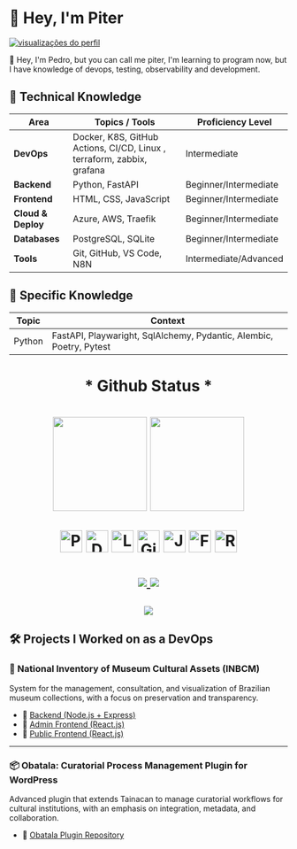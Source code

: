 <h1 align="left">👋 Hey, I'm Piter </h1>

<p align="left">
  <a href="https://github.com/nwdpiter">
    <img src="https://komarev.com/ghpvc/?username=nwdpiter&style=flat-square&color=blue" alt="visualizações do perfil">
  </a>
</p>

👋 Hey, I'm Pedro, but you can call me piter, I'm learning to program now, but I have knowledge of devops, testing, observability and development.

## 🧠 Technical Knowledge

| Area                | Topics / Tools                            | Proficiency Level                      |
|---------------------|-------------------------------------------|----------------------------------------|
| **DevOps**          | Docker, K8S, GitHub Actions, CI/CD, Linux , terraform, zabbix, grafana     | Intermediate           |
| **Backend**         | Python, FastAPI                                           | Beginner/Intermediate  |
| **Frontend**        | HTML, CSS, JavaScript                                     | Beginner/Intermediate  |
| **Cloud & Deploy**  | Azure, AWS, Traefik                                       | Beginner/Intermediate  |
| **Databases**       | PostgreSQL, SQLite                                        | Beginner/Intermediate  |
| **Tools**           | Git, GitHub, VS Code, N8N                                 | Intermediate/Advanced  |

## 📘 Specific Knowledge

| Topic                 | Context                                                             |
|-----------------------|---------------------------------------------------------------------|
| Python                | FastAPI, Playwaright, SqlAlchemy, Pydantic, Alembic, Poetry, Pytest |
 

<h1 align="center">* Github Status *<h1/>
<p align="center"> 
  <img height="170" src="https://github-readme-stats.vercel.app/api?username=nwdpiter&show_icons=true&theme=radical&count_private=true&hide=stars"/>
  <img height="170" src="https://github-readme-stats.vercel.app/api/top-langs/?username=nwdpiter&layout=compact&theme=radical"/>
</p>


<p align="center">
  <img src="https://cdn.jsdelivr.net/gh/devicons/devicon/icons/python/python-original.svg" width="40" title="Python"/>
  <img src="https://cdn.jsdelivr.net/gh/devicons/devicon/icons/docker/docker-original.svg" width="40" title="Docker"/>
  <img src="https://cdn.jsdelivr.net/gh/devicons/devicon/icons/linux/linux-original.svg" width="40" title="Linux"/>
  <img src="https://cdn.jsdelivr.net/gh/devicons/devicon/icons/git/git-original.svg" width="40" title="Git"/>
  <img src="https://cdn.jsdelivr.net/gh/devicons/devicon/icons/javascript/javascript-original.svg" width="40" title="JavaScript"/>
  <img src="https://cdn.jsdelivr.net/gh/devicons/devicon/icons/fastapi/fastapi-original.svg" width="40" title="FastAPI"/>
  <img src="https://cdn.jsdelivr.net/gh/devicons/devicon/icons/react/react-original.svg" width="40" title="React"/>
</p>

<p align="center">
  <a href="https://www.linkedin.com/in/pedrofelipe-" target="_blank">
    <img src="https://img.shields.io/badge/-LinkedIn-0e76a8?style=for-the-badge&logo=linkedin&logoColor=white"/>
  </a>
  <a href="mailto:pedro.felipe11@hotmail.com">
    <img src="https://img.shields.io/badge/-Email-D14836?style=for-the-badge&logo=gmail&logoColor=white"/>
  </a>
</p>

<p align="center">
  <img src="https://github-readme-streak-stats.herokuapp.com/?user=nwdpiter&theme=radical" />
</p>


## 🛠️ Projects I Worked on as a DevOps

### 🎨 National Inventory of Museum Cultural Assets (INBCM)
System for the management, consultation, and visualization of Brazilian museum collections, with a focus on preservation and transparency.

- 🔗 [Backend (Node.js + Express)](https://github.com/Nocs-lab/inbcm-backend.git)
- 🔗 [Admin Frontend (React.js)](https://github.com/Nocs-lab/inbcm-admin-frontend.git)
- 🔗 [Public Frontend (React.js)](https://github.com/Nocs-lab/inbcm-public-frontend.git)

---

### 📦 Obatala: Curatorial Process Management Plugin for WordPress
Advanced plugin that extends Tainacan to manage curatorial workflows for cultural institutions, with an emphasis on integration, metadata, and collaboration.

- 🔗 [Obatala Plugin Repository](https://github.com/Nocs-lab/Obatala.git)


